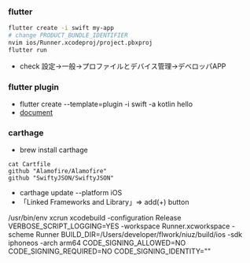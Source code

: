 ### flutter
```bash
flutter create -i swift my-app
# change PRODUCT_BUNDLE_IDENTIFIER
nvim ios/Runner.xcodeproj/project.pbxproj
flutter run
```
- check 設定->一般->プロファイルとデバイス管理->デベロッパAPP

### flutter plugin
- flutter create --template=plugin -i swift -a kotlin hello
- [document](https://flutter.io/developing-packages/)

### carthage
- brew install carthage
```
cat Cartfile
github "Alamofire/Alamofire"
github "SwiftyJSON/SwiftyJSON"
```
- carthage update --platform iOS
- 「Linked Frameworks and Library」=> add(+) button

/usr/bin/env xcrun xcodebuild -configuration Release VERBOSE_SCRIPT_LOGGING=YES -workspace Runner.xcworkspace -scheme Runner BUILD_DIR=/Users/developer/flwork/niuz/build/ios -sdk iphoneos -arch arm64 CODE_SIGNING_ALLOWED=NO CODE_SIGNING_REQUIRED=NO CODE_SIGNING_IDENTITY=""

